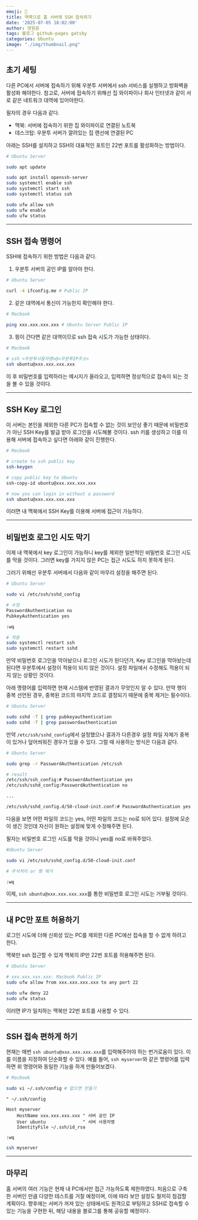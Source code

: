 ```yaml
---
emoji: 📝
title: 맥북으로 홈 서버에 SSH 접속하기
date: '2025-07-05 18:02:00'
author: 양원준
tags: 블로그 github-pages gatsby
categories: Ubuntu
image: "./img/thumbnail.png"
---
```


## 초기 세팅
다른 PC에서 서버에 접속하기 위해 우분투 서버에서 ssh 서비스를 실행하고 방화벽을 활성화 해야한다. 참고로, 서버에 접속하기 위해선 집 와이파이나 회사 인터넷과 같이 서로 같은 네트워크 대역에 있어야한다.

필자의 경우 다음과 같다.
- 맥북: 서버에 접속하기 위한 집 와이파이로 연결된 노트북
- 데스크탑: 우분투 서버가 깔려있는 집 랜선에 연결된 PC

아래는 SSH를 설치하고 SSH의 대표적인 포트인 22번 포트를 활성화하는 방법이다.
```bash
# Ubuntu Server

sudo apt update

sudo apt install openssh-server
sudo systemctl enable ssh
sudo systemctl start ssh
sudo systemctl status ssh

sudo ufw allow ssh
sudo ufw enable
sudo ufw status
```

---

## SSH 접속 명령어
SSH에 접속하기 위한 방법은 다음과 같다.
1. 우분투 서버의 공인 IP를 알아야 한다.
```bash
# Ubuntu Server

curl -4 ifconfig.me # Public IP
```

2. 같은 대역에서 통신이 가능한지 확인해야 한다.
```bash
# Macbook

ping xxx.xxx.xxx.xxx # Ubuntu Server Public IP
```

3. 핑이 간다면 같은 대역이므로 ssh 접속 시도가 가능한 상태이다.
```bash
# Macbook

# ssh <우분투사용자명>@<우분투IP주소>
ssh ubuntu@xxx.xxx.xxx.xxx
```

이 후 비밀번호를 입력하라는 메시지가 올라오고, 입력하면 정상적으로 접속이 되는 것을 볼 수 있을 것이다.

---

## SSH Key 로그인
이 서버는 본인을 제외한 다른 PC가 접속할 수 없는 것이 보안상 좋기 때문에 비밀번호가 아닌 SSH Key를 발급 받아 로그인을 시도해볼 것이다. ssh 키를 생성하고 이를 이용해 서버에 접속하고 싶다면 아래와 같이 진행한다.
```bash
# Macbook

# create to ssh public key
ssh-keygen

# copy public key to Ubuntu
ssh-copy-id ubuntu@xxx.xxx.xxx.xxx

# now you can login in without a password
ssh ubuntu@xxx.xxx.xxx.xxx
```

이러면 내 맥북에서 SSH Key를 이용해 서버에 접근이 가능하다.

---

## 비밀번호 로그인 시도 막기
이제 내 맥북에서 key 로그인이 가능하니 key를 제외한 일반적인 비밀번호 로그인 시도를 막을 것이다. 그러면 key를 가지지 않은 PC는 접근 시도도 하지 못하게 된다.

그러기 위해선 우분투 서버에서 다음와 같이 마무리 설정을 해주면 된다.
```bash
# Ubuntu Server

sudo vi /etc/ssh/sshd_config

# 수정
PasswordAuthentication no
PubkeyAuthentication yes

:wq

# 적용
sudo systemctl restart ssh
sudo systemctl restart sshd
```

만약 비밀번호 로그인을 막아놨으나 로그인 시도가 된다던가, Key 로그인을 막아놨는데 된다면 우분투에서 설정이 적용이 되지 않은 것이다.
설정 파일에서 수정해도 적용이 되지 않는 상황인 것이다.

아래 명령어를 입력하면 현재 시스템에 반영된 결과가 무엇인지 알 수 있다. 만약 행이 중복 선언된 경우, 중복된 코드의 마지막 코드로 결정되기 때문에 중복 제거는 필수이다.
```bash
# Ubuntu Server

sudo sshd -T | grep pubkeyauthentication
sudo sshd -T | grep passwordauthentication
```

만약 `/etc/ssh/sshd_config`에서 설정했으나 결과가 다른경우 설정 파일 자체가 중복이 있거나 덮어씌워진 경우가 있을 수 있다. 그럴 때 사용하는 방식은 다음과 같다.
```bash
# Ubuntu Server

sudo grep -r PasswordAuthentication /etc/ssh

# result
/etc/ssh/ssh_config:# PasswordAuthentication yes
/etc/ssh/sshd_config:PasswordAuthentication no

...

/etc/ssh/sshd_config.d/50-cloud-init.conf:# PasswordAuthentication yes
```

다음을 보면 어떤 파일의 코드는 yes, 어떤 파일의 코드는 no로 되어 있다. 설정에 모순이 생긴 것인데 자신이 원하는 설정에 맞게 수정해주면 된다.

필자는 비밀번호 로그인 시도를 막을 것이니 yes를 no로 바꿔주었다.
```bash
#Ubuntu Server

sudo vi /etc/ssh/sshd_config.d/50-cloud-init.conf

# 주석처리 or 행 제거

:wq
```

이제, `ssh ubuntu@xxx.xxx.xxx.xxx`를 통한 비밀번호 로그인 시도는 거부될 것이다.

---

## 내 PC만 포트 허용하기
로그인 시도에 더해 신뢰성 있는 PC를 제외한 다른 PC에선 접속을 할 수 없게 하려고 한다.

맥북만 ssh 접근할 수 있게 맥북의 IP만 22번 포트를 허용해주면 된다.
```bash
# Ubuntu Server

# xxx.xxx.xxx.xxx: Macbook Public IP
sudo ufw allow from xxx.xxx.xxx.xxx to any port 22

sudo ufw deny 22
sudo ufw status
```

이러면 IP가 일치하는 맥북만 22번 포트를 사용할 수 있다.

---

## SSH 접속 편하게 하기
현재는 매번 `ssh ubuntu@xxx.xxx.xxx.xxx`를 입력해주어야 하는 번거로움이 있다. 이를 이름을 지정하여 단순화할 수 있다. 예를 들어, `ssh myserver`와 같은 명령어를 입력하면 위 명령어와 동일한 기능을 하게 만들어보겠다.

```bash
# Macbook

sudo vi ~/.ssh/config # 없으면 만들기
```

```vim
" ~/.ssh/config

Host myserver
    HostName xxx.xxx.xxx.xxx " 서버 공인 IP
    User ubuntu              " 서버 사용자명
    IdentityFile ~/.ssh/id_rsa

:wq
```

```bash
ssh myserver
```

---

## 마무리
홈 서버의 여러 기능은 현재 내 PC에서만 접근 가능하도록 제한하였다. 처음으로 구축한 서버인 만큼 다양한 테스트를 거칠 예정이며, 이에 따라 보안 설정도 철저히 점검할 계획이다. 향후에는 서버가 꺼져 있는 상태에서도 원격으로 부팅하고 SSH로 접속할 수 있는 기능을 구현한 뒤, 해당 내용을 블로그를 통해 공유할 예정이다.

```toc
```